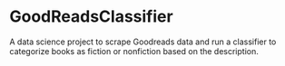 # GoodReadsClassifier
A data science project to scrape Goodreads data and run a classifier to categorize books as fiction or nonfiction based on the description.
